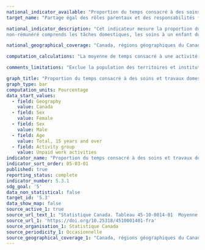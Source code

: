 ```yaml
---
national_indicator_available: "Proportion du temps consacré à des soins et travaux domestiques non rémunérés"
target_name: "Partage égal des rôles parentaux et des responsabilités familiales"

national_indicator_description: "Cet indicateur mesure la proportion du temps consacré à des soins et travaux domestiques non rémunérés. Les activités de travail 
non-rémunéré comprends les tâches domestiques, les soins à un enfant du ménage de moins de 18 ans ou adulte du ménage ainsi que le magasinage de biens ou de services."

national_geographical_coverage: "Canada, régions géographiques du Canada et provinces"

computation_calculations: "La moyenne de temps consacré à une activité est une moyenne quotidienne basée sur les sept jours de la semaine. La proportion de la journée est basée sur une journée de 24 heures."

comments_limitations: "Exclue la population des territoires et institutionalisée."

graph_title: "Proportion du temps consacré à des soins et travaux domestiques non rémunérés"
graph_type: bar
computation_units: Pourcentage
data_start_values:
  - field: Geography
    value: Canada
  - field: Sex
    value: Female
  - field: Sex
    value: Male
  - field: Age
    value: Total, 15 years and over
  - field: Activity group
    value: Unpaid work activities
indicator_name: "Proportion du temps consacré à des soins et travaux domestiques non rémunérés"
indicator_sort_order: 05-03-01
published: true
reporting_status: complete
indicator_number: 5.3.1
sdg_goal: '5'
data_non_statistical: false
target_id: '5.3'
data_show_map: false
source_active_1: true
source_url_text_1: "Statistique Canada. Tableau 45-10-0014-01  Moyenne de temps consacré en heures par jour à diverses activités par groupe d'âge et sexe, 15 ans et plus, Canada et provinces"
source_url_1: 'https://doi.org/10.25318/4510001401-fra'
source_organisation_1: Statistique Canada
source_periodicity_1: Occasionnelle
source_geographical_coverage_1: "Canada, régions géographiques du Canada et provinces"
---
```

